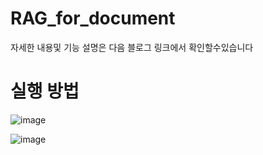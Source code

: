 # RAG_for_document

자세한 내용및 기능 설명은 다음 블로그 링크에서 확인할수있습니다 


# 실행 방법 

![image](https://github.com/meang123/RAG_for_document/assets/70367965/27f311cb-a351-495f-820e-d0601d622ca8)


![image](https://github.com/meang123/RAG_for_document/assets/70367965/e34a4a10-543b-445c-a47c-e6858e885eab)


